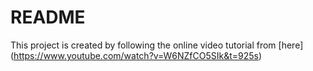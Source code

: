 # README


This project is created by following the online video tutorial from [here]
(https://www.youtube.com/watch?v=W6NZfCO5SIk&t=925s)


